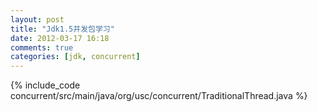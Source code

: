 ```yaml
---
layout: post
title: "Jdk1.5并发包学习"
date: 2012-03-17 16:18
comments: true
categories: [jdk, concurrent]
---
```



{% include_code concurrent/src/main/java/org/usc/concurrent/TraditionalThread.java %}
